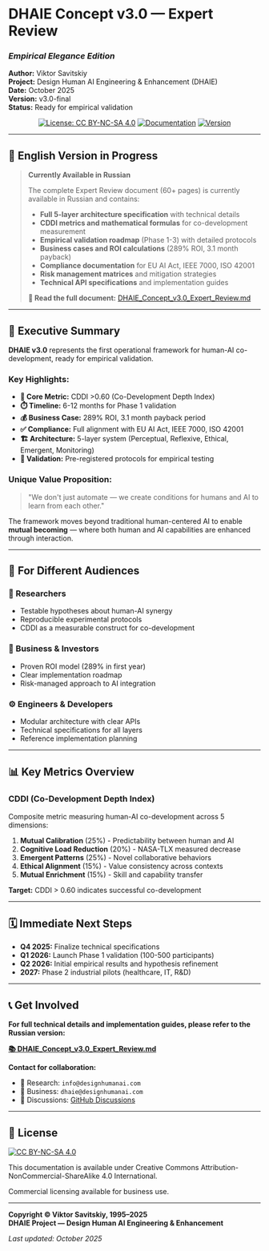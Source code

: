 <!--
SPDX-License-Identifier: CC-BY-NC-SA-4.0
Copyright © Viktor Savitskiy, 1995–2025
-->

# DHAIE Concept v3.0 — Expert Review
### *Empirical Elegance Edition*

**Author:** Viktor Savitskiy  
**Project:** Design Human AI Engineering & Enhancement (DHAIE)  
**Date:** October 2025  
**Version:** v3.0-final  
**Status:** Ready for empirical validation

<div align="center">

[![License: CC BY-NC-SA 4.0](https://img.shields.io/badge/License-CC_BY_NC_SA_4.0-lightgrey.svg?style=for-the-badge)](https://creativecommons.org/licenses/by-nc-sa/4.0/)
[![Documentation](https://img.shields.io/badge/Type-Research_Documentation-blue.svg?style=for-the-badge)](https://github.com/designhumanai/design-human-ai)
[![Version](https://img.shields.io/badge/Version-3.0--final-green.svg?style=for-the-badge)](https://github.com/designhumanai/design-human-ai/releases)

</div>

---

## 🚧 English Version in Progress

> **Currently Available in Russian**
> 
> The complete Expert Review document (60+ pages) is currently available in Russian and contains:
> 
> - **Full 5-layer architecture specification** with technical details
> - **CDDI metrics and mathematical formulas** for co-development measurement
> - **Empirical validation roadmap** (Phase 1-3) with detailed protocols
> - **Business cases and ROI calculations** (289% ROI, 3.1 month payback)
> - **Compliance documentation** for EU AI Act, IEEE 7000, ISO 42001
> - **Risk management matrices** and mitigation strategies
> - **Technical API specifications** and implementation guides
>
> **📖 Read the full document:** [DHAIE_Concept_v3.0_Expert_Review.md](../DHAIE_Concept_v3.0_Expert_Review.md)

---

## 📄 Executive Summary

**DHAIE v3.0** represents the first operational framework for human-AI co-development, ready for empirical validation.

### Key Highlights:

- **🎯 Core Metric:** CDDI >0.60 (Co-Development Depth Index)
- **⏱️ Timeline:** 6-12 months for Phase 1 validation
- **💰 Business Case:** 289% ROI, 3.1 month payback period
- **✅ Compliance:** Full alignment with EU AI Act, IEEE 7000, ISO 42001
- **🏗️ Architecture:** 5-layer system (Perceptual, Reflexive, Ethical, Emergent, Monitoring)
- **🔬 Validation:** Pre-registered protocols for empirical testing

### Unique Value Proposition:

> "We don't just automate — we create conditions for humans and AI to learn from each other."

The framework moves beyond traditional human-centered AI to enable **mutual becoming** — where both human and AI capabilities are enhanced through interaction.

---

## 🎯 For Different Audiences

### 🔬 Researchers
- Testable hypotheses about human-AI synergy
- Reproducible experimental protocols
- CDDI as a measurable construct for co-development

### 💼 Business & Investors
- Proven ROI model (289% in first year)
- Clear implementation roadmap
- Risk-managed approach to AI integration

### ⚙️ Engineers & Developers
- Modular architecture with clear APIs
- Technical specifications for all layers
- Reference implementation planning

---

## 📊 Key Metrics Overview

### CDDI (Co-Development Depth Index)
Composite metric measuring human-AI co-development across 5 dimensions:

1. **Mutual Calibration** (25%) - Predictability between human and AI
2. **Cognitive Load Reduction** (20%) - NASA-TLX measured decrease
3. **Emergent Patterns** (25%) - Novel collaborative behaviors
4. **Ethical Alignment** (15%) - Value consistency across contexts
5. **Mutual Enrichment** (15%) - Skill and capability transfer

**Target:** CDDI > 0.60 indicates successful co-development

---

## 🗓️ Immediate Next Steps

- **Q4 2025:** Finalize technical specifications
- **Q1 2026:** Launch Phase 1 validation (100-500 participants)
- **Q2 2026:** Initial empirical results and hypothesis refinement
- **2027:** Phase 2 industrial pilots (healthcare, IT, R&D)

---

## 📞 Get Involved

**For full technical details and implementation guides, please refer to the Russian version:**

**[📚 DHAIE_Concept_v3.0_Expert_Review.md](../DHAIE_Concept_v3.0_Expert_Review.md)**

**Contact for collaboration:**
- 📧 Research: `info@designhumanai.com`
- 📧 Business: `dhaie@designhumanai.com`
- 💬 Discussions: [GitHub Discussions](https://github.com/designhumanai/design-human-ai/discussions)

---

## 📜 License

[![CC BY-NC-SA 4.0](https://img.shields.io/badge/License-CC_BY_NC_SA_4.0-lightgrey.svg?style=for-the-badge)](https://creativecommons.org/licenses/by-nc-sa/4.0/)

This documentation is available under Creative Commons Attribution-NonCommercial-ShareAlike 4.0 International.

Commercial licensing available for business use.

---

**Copyright © Viktor Savitskiy, 1995–2025**  
**DHAIE Project — Design Human AI Engineering & Enhancement**

*Last updated: October 2025*
